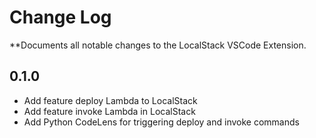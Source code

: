 # Change Log

**Documents all notable changes to the LocalStack VSCode Extension.

## 0.1.0

- Add feature deploy Lambda to LocalStack
- Add feature invoke Lambda in LocalStack
- Add Python CodeLens for triggering deploy and invoke commands
